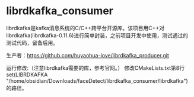 # librdkafka_consumer
librdkafka是kafka消息系统的C/C++跨平台开源库。该项目用C++对librdkafka(librdkafka-0.11.6)进行简单封装，之前项目开发中使用，测试通过的测试代码，留备后用。

生产者：https://github.com/huyaohua-love/librdkafka_producer.git

运行修改:（注意librdkafka需要的库，参考官网。）
修改CMakeLists.txt第8行 set(LIBRDKAFKA "/home/obsidian/Downloads/faceDetect/librdkafka_consumer/librdkafka") 的路径。
